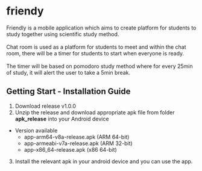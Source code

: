 # friendy

Friendly is a mobile application which aims to create platform for students to study together using scientific study method.  
<br>
Chat room is used as a platform for students to meet and within the chat room, there will be a timer for students to start when everyone is ready.   
<br>
The timer will be based on pomodoro study method where for every 25min of study, it will alert the user to take a 5min break.   

## Getting Start - Installation Guide

1. Download release v1.0.0
2. Unzip the release and download appropriate apk file from folder **apk_release** into your Android device
- Version available
  - app-arm64-v8a-release.apk (ARM 64-bit)
  - app-armeabi-v7a-release.apk (ARM 32-bit)
  - app-x86_64-release.apk (x86 64-bit)
3. Install the relevant apk in your android device and you can use the app.
